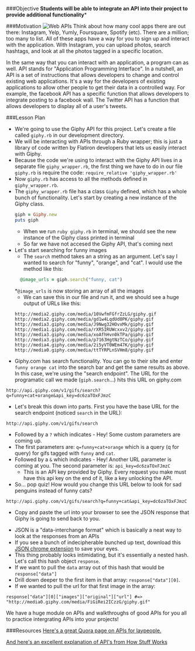 ###Objective
**Students will be able to integrate an API into their project to provide additional functionality***

###Motivation
![Web APIs](https://s3.amazonaws.com/after-school-assets/API.png)
Think about how many cool apps there are out there: Instagram, Yelp, Yumly, Foursquare, Spotify (etc). There are a million; too many to list. All of these apps have a way for you to sign up and interact with the application. With Instagram, you can upload photos, search hashtags, and look at all the photos tagged in a specific location. 


In the same way that you can interact with an application, a program can as well. API stands for "Application Programming Interface". In a nutshell, an API is a set of instructions that allows developers to change and control existing web applications. It's a way for the developers of existing applications to allow other people to get their data in a controlled way. For example, the facebook API has a specific function that allows developers to integrate posting to a facebook wall. The Twitter API has a function that allows developers to display all of a user's tweets.

###Lesson Plan
+ We're going to use the Giphy API for this project. Let's create a file called `giphy.rb` in our development directory. 
+ We will be interacting with APIs through a Ruby wrapper; this is just a library of code written by Flatiron developers that lets us easily interact with Giphy. 
+ Because the code we're using to interact with the Giphy API lives in a separate file `giphy_wrapper.rb`, the first thing we have to do in our file `giphy.rb` is require the code: `require_relative 'giphy_wrapper.rb'`
+ Now `giphy.rb` has access to all the methods defined in `giphy_wrapper.rb`.
+ The `giphy_wrapper.rb` file has a class `Giphy` defined, which has a whole bunch of functionality. Let's start by creating a new instance of the Giphy class.
  ```ruby
  giph = Giphy.new
  puts giph
  ```
  * When we run `ruby giphy.rb` in terminal, we should see the new instance of the Giphy class printed in terminal
  * So far we have not accesed the Giphy API, that's coming next
+ Let's start searching for funny images
  * The `search` method takes an a string as an argument. Let's say I wanted to search for "funny", "orange", and "cat". I would use the method like this:
  ```ruby
    @image_urls = giph.search("funny, cat")
  ```
  *`@image_urls` is now storing an array of all the images
  * We can save this in our file and run it, and we should see a huge output of URLs like this:
  ```
  http://media2.giphy.com/media/10VwfmFGfrZzLG/giphy.gif
  http://media2.giphy.com/media/gd1w4LqdUd0PK/giphy.gif
  http://media3.giphy.com/media/J9Nwg32HOvxMk/giphy.gif
  http://media1.giphy.com/media/rXR5IRUWcxxv2/giphy.gif
  http://media3.giphy.com/media/xoAfhHvn0kTPa/giphy.gif
  http://media3.giphy.com/media/p7163HgtNzTCo/giphy.gif
  http://media4.giphy.com/media/2i5yVT0WEm47K/giphy.gif
  http://media0.giphy.com/media/ttTYRPLnSVHm8/giphy.gif
  ```
+ Giphy.com has search functionality. You can go to their site and enter `funny orange cat` into the search bar and get the same results as above. In this case, we're using the "search endpoint". The URL for the programatic call we made (`giph.search`...) hits this URL on giphy.com
```
http://api.giphy.com/v1/gifs/search?q=funny+cat+orange&api_key=dc6zaTOxFJmzC
```

+ Let's break this down into parts. First you have the base URL for the search endpoint (noticed `search` in the URL):

```
http://api.giphy.com/v1/gifs/search
```
  * Followed by a `?` which indicates - Hey! Some custom parameters are coming up. 
  * The first parameters are: `q=funny+cat+orange` which is a query (q for query) for gifs tagged with `funny` and `cat`.
  * Followed by a `&` which indicates - Hey! Another URL parameter is coming at you. The second parameter is: `api_key=dc6zaTOxFJmzC`
    * This is an API key provided by Giphy. Every request you make must have this api key on the end of it, like a key unlocking the API.
  * So... pop quiz! How would you change this URL below to look for sad penguins instead of funny cats?

  ```
  http://api.giphy.com/v1/gifs/search?q=funny+cat&api_key=dc6zaTOxFJmzC
  ```

+  Copy and paste the url into your browser to see the JSON response that Giphy is going to send back to you.
  * JSON is a "data-interchange format" which is basically a neat way to look at the responses from an APIs
  * If you see a bunch of indecipherable bunched up text, download this [JSON chrome extension](https://chrome.google.com/webstore/detail/jsonview/chklaanhfefbnpoihckbnefhakgolnmc?hl=en) to save your eyes.
  * This thing probably looks intimidating, but it's essentially a nested hash. Let's call this hash object `response`. 
  * If we want to pull the `data` array out of this hash that would be `response["data"]`
  * Drill down deeper to the first item in that array: `response["data"][0]`. 
  * If we wanted to pull the url for that first image in the array:
```
response["data"][0]["images"]["original"]["url"] #=> "http://media0.giphy.com/media/FiGiRei2ICzzG/giphy.gif"
```

We have a huge module on APIs and walkthroughs of good APIs for you all to practice intergrating APIs into your projects!

###Resources
[Here's a great Quora page on APIs for laypeople.](http://www.quora.com/In-laymans-terms-what-is-an-API-1)

[And here's an excellent explanation of API's from How Stuff Works](http://money.howstuffworks.com/business-communications/how-to-leverage-an-api-for-conferencing1.htm)